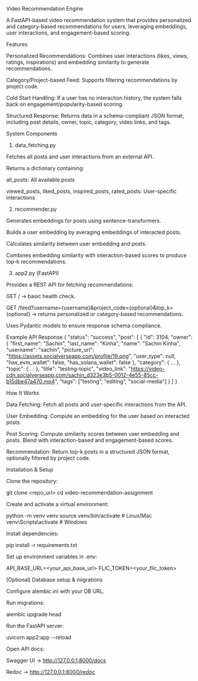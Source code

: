 Video Recommendation Engine

A FastAPI-based video recommendation system that provides personalized and category-based recommendations for users, leveraging embeddings, user interactions, and engagement-based scoring.

Features

Personalized Recommendations:
Combines user interactions (likes, views, ratings, inspirations) and embedding similarity to generate recommendations.

Category/Project-based Feed:
Supports filtering recommendations by project code.

Cold Start Handling:
If a user has no interaction history, the system falls back on engagement/popularity-based scoring.

Structured Response:
Returns data in a schema-compliant JSON format, including post details, owner, topic, category, video links, and tags.

System Components
1. data_fetching.py

Fetches all posts and user interactions from an external API.

Returns a dictionary containing:

all_posts: All available posts

viewed_posts, liked_posts, inspired_posts, rated_posts: User-specific interactions

2. recommender.py

Generates embeddings for posts using sentence-transformers.

Builds a user embedding by averaging embeddings of interacted posts.

Calculates similarity between user embedding and posts.

Combines embedding similarity with interaction-based scores to produce top-k recommendations.

3. app2.py (FastAPI)

Provides a REST API for fetching recommendations:

GET / → basic health check.

GET /feed?username={username}&project_code={optional}&top_k={optional} → returns personalized or category-based recommendations.

Uses Pydantic models to ensure response schema compliance.





Example API Response
{
  "status": "success",
  "post": [
    {
      "id": 3104,
      "owner": {
        "first_name": "Sachin",
        "last_name": "Kinha",
        "name": "Sachin Kinha",
        "username": "sachin",
        "picture_url": "https://assets.socialverseapp.com/profile/19.png",
        "user_type": null,
        "has_evm_wallet": false,
        "has_solana_wallet": false
      },
      "category": { ... },
      "topic": { ... },
      "title": "testing-topic",
      "video_link": "https://video-cdn.socialverseapp.com/sachin_d323e3b5-0012-4e55-85cc-b15dbe47a470.mp4",
      "tags": ["testing", "editing", "social-media"]
    }
  ]
}


How It Works

Data Fetching:
Fetch all posts and user-specific interactions from the API.

User Embedding:
Compute an embedding for the user based on interacted posts.

Post Scoring:
Compute similarity scores between user embedding and posts.
Blend with interaction-based and engagement-based scores.

Recommendation:
Return top-k posts in a structured JSON format, optionally filtered by project code. 



Installation & Setup

Clone the repository:

git clone <repo_url>
cd video-recommendation-assignment


Create and activate a virtual environment:

python -m venv venv
source venv/bin/activate      # Linux/Mac
venv\Scripts\activate         # Windows


Install dependencies:

pip install -r requirements.txt


Set up environment variables in .env:

API_BASE_URL=<your_api_base_url>
FLIC_TOKEN=<your_flic_token>


(Optional) Database setup & migrations

Configure alembic.ini with your DB URL.

Run migrations:

alembic upgrade head


Run the FastAPI server:

uvicorn app2:app --reload


Open API docs:

Swagger UI → http://127.0.0.1:8000/docs

Redoc → http://127.0.0.1:8000/redoc    